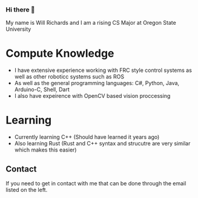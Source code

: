 ### Hi there 👋
My name is Will Richards and I am a rising CS Major at Oregon State University 

# Compute Knowledge
 - I have extensive experience working with FRC style control systems as well as other roboticc systems such as ROS
 - As well as the general programming languages: C#, Python, Java, Arduino-C, Shell, Dart
 - I also have expeirence with OpenCV based vision proccessing

# Learning
 - Currently learning C++ (Should have learned it years ago)
 - Also learning Rust (Rust and C++ syntax and strucutre are very similar which makes this easier)

## Contact
If you need to get in contact with me that can be done through the email listed on the left.
